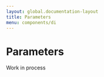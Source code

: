 ```yaml
---
layout: global.documentation-layout
title: Parameters
menu: components/di
---
```


# Parameters

Work in process